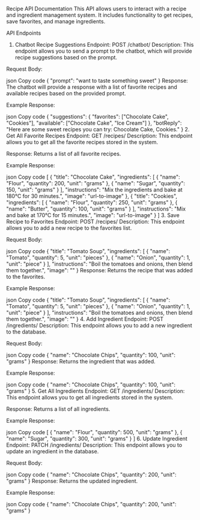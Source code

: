 Recipe API Documentation
This API allows users to interact with a recipe and ingredient management system. It includes functionality to get recipes, save favorites, and manage ingredients.

API Endpoints
1. Chatbot Recipe Suggestions
Endpoint: POST /chatbot/
Description: This endpoint allows you to send a prompt to the chatbot, which will provide recipe suggestions based on the prompt.

Request Body:

json
Copy code
{
  "prompt": "want to taste something sweet"
}
Response: The chatbot will provide a response with a list of favorite recipes and available recipes based on the provided prompt.

Example Response:

json
Copy code
{
  "suggestions": {
    "favorites": ["Chocolate Cake", "Cookies"],
    "available": ["Chocolate Cake", "Ice Cream"]
  },
  "botReply": "Here are some sweet recipes you can try: Chocolate Cake, Cookies."
}
2. Get All Favorite Recipes
Endpoint: GET /recipes/
Description: This endpoint allows you to get all the favorite recipes stored in the system.

Response: Returns a list of all favorite recipes.

Example Response:

json
Copy code
[
  {
    "title": "Chocolate Cake",
    "ingredients": [
      { "name": "Flour", "quantity": 200, "unit": "grams" },
      { "name": "Sugar", "quantity": 150, "unit": "grams" }
    ],
    "instructions": "Mix the ingredients and bake at 180°C for 30 minutes.",
    "image": "url-to-image"
  },
  {
    "title": "Cookies",
    "ingredients": [
      { "name": "Flour", "quantity": 250, "unit": "grams" },
      { "name": "Butter", "quantity": 100, "unit": "grams" }
    ],
    "instructions": "Mix and bake at 170°C for 15 minutes.",
    "image": "url-to-image"
  }
]
3. Save Recipe to Favorites
Endpoint: POST /recipes/
Description: This endpoint allows you to add a new recipe to the favorites list.

Request Body:

json
Copy code
{
  "title": "Tomato Soup",
  "ingredients": [
    { "name": "Tomato", "quantity": 5, "unit": "pieces" },
    { "name": "Onion", "quantity": 1, "unit": "piece" }
  ],
  "instructions": "Boil the tomatoes and onions, then blend them together.",
  "image": ""
}
Response: Returns the recipe that was added to the favorites.

Example Response:

json
Copy code
{
  "title": "Tomato Soup",
  "ingredients": [
    { "name": "Tomato", "quantity": 5, "unit": "pieces" },
    { "name": "Onion", "quantity": 1, "unit": "piece" }
  ],
  "instructions": "Boil the tomatoes and onions, then blend them together.",
  "image": ""
}
4. Add Ingredient
Endpoint: POST /ingredients/
Description: This endpoint allows you to add a new ingredient to the database.

Request Body:

json
Copy code
{
  "name": "Chocolate Chips",
  "quantity": 100,
  "unit": "grams"
}
Response: Returns the ingredient that was added.

Example Response:

json
Copy code
{
  "name": "Chocolate Chips",
  "quantity": 100,
  "unit": "grams"
}
5. Get All Ingredients
Endpoint: GET /ingredients/
Description: This endpoint allows you to get all ingredients stored in the system.

Response: Returns a list of all ingredients.

Example Response:

json
Copy code
[
  {
    "name": "Flour",
    "quantity": 500,
    "unit": "grams"
  },
  {
    "name": "Sugar",
    "quantity": 300,
    "unit": "grams"
  }
]
6. Update Ingredient
Endpoint: PATCH /ingredients/
Description: This endpoint allows you to update an ingredient in the database.

Request Body:

json
Copy code
{
  "name": "Chocolate Chips",
  "quantity": 200,
  "unit": "grams"
}
Response: Returns the updated ingredient.

Example Response:

json
Copy code
{
  "name": "Chocolate Chips",
  "quantity": 200,
  "unit": "grams"
}

